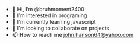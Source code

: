 - 👋 Hi, I’m @bruhmoment2400
- 👀 I’m interested in programing 
- 🌱 I’m currently learning javascript
- 💞️ I’m looking to collaborate on projects
- 📫 How to reach me john.hanson64@yahoo.com

<!---
bruhmoment2400/bruhmoment2400 is a ✨ special ✨ repository because its `README.md` (this file) appears on your GitHub profile.
You can click the Preview link to take a look at your changes.
--->
